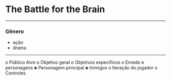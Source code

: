 # The Battle for the Brain
-----------------------------------------------------------------------------------------------------------------------------------------
### Gênero
  + ação
  + drama
-----------------------------------------------------------------------------------------------------------------------------------------
  
o	Público Alvo
o	Objetivo geral
o	Objetivos específicos
o	Enredo e personagens
♣	Personagem principal
♣	Inimigos
o	Iteração do jogador
o	Controles
